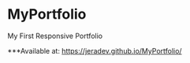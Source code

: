 # MyPortfolio
My First Responsive Portfolio

***Available at: https://jeradev.github.io/MyPortfolio/
